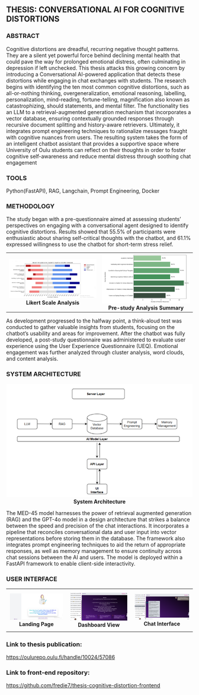 ## THESIS: CONVERSATIONAL AI FOR COGNITIVE DISTORTIONS

### ABSTRACT
Cognitive distortions are dreadful, recurring negative thought patterns. They
are a silent yet powerful force behind declining mental health that could
pave the way for prolonged emotional distress, often culminating in depression
if left unchecked. This thesis attacks this growing concern by introducing
a Conversational AI-powered application that detects these distortions while
engaging in chat exchanges with students.
The research begins with identifying the ten most common cognitive distortions,
such as all-or-nothing thinking, overgeneralization, emotional reasoning,
labelling, personalization, mind-reading, fortune-telling, magnification also
known as catastrophizing, should statements, and mental filter. The functionality
ties an LLM to a retrieval-augmented generation mechanism that incorporates
a vector database, ensuring contextually grounded responses through recursive
document splitting and history-aware retrievers. Ultimately, it integrates prompt
engineering techniques to rationalize messages fraught with cognitive nuances
from users.
The resulting system takes the form of an intelligent chatbot assistant that
provides a supportive space where University of Oulu students can reflect on their
thoughts in order to foster cognitive self-awareness and reduce mental distress
through soothing chat engagement

### TOOLS
Python(FastAPI), RAG, Langchain, Prompt Engineering, Docker

### METHODOLOGY
The study began with a pre-questionnaire aimed at assessing students’ perspectives on engaging with a conversational agent designed to identify cognitive distortions. Results showed that 55.5% of participants were enthusiastic about sharing self-critical thoughts with the chatbot, and 61.1% expressed willingness to use the chatbot for short-term stress relief. 

<table align="center">
  <tr>
    <td align="center">
      <img src="https://github.com/fredie7/thesis-cognitive-distortion-backend/blob/main/pre-study%20likert%20analysis.png?raw=true" alt="Likert Analysis" width="300" />
      <br />
      <strong>Likert Scale Analysis</strong>
    </td>
    <td align="center">
      <img src="https://github.com/fredie7/thesis-cognitive-distortion-backend/blob/main/pre-study%20analysis.png?raw=true" alt="Pre-study Analysis" width="300" />
      <br />
      <strong>Pre-study Analysis Summary</strong>
    </td>
  </tr>
</table>


As development progressed to the halfway point, a think-aloud test was conducted to gather valuable insights from students, focusing on the chatbot’s usability and areas for improvement. After the chatbot was fully developed, a post-study questionnaire was administered to evaluate user experience using the User Experience Questionnaire (UEQ). Emotional engagement was further analyzed through cluster analysis, word clouds, and content analysis.

### SYSTEM ARCHITECTURE
<p align="center">
  <img src="https://github.com/fredie7/thesis-cognitive-distortion-backend/blob/main/system%20architecture.png?raw=true" alt="System Architecture" width="600" />
  <br />
  <strong>System Architecture</strong>
</p>

The MED-45 model harnesses the power of retrieval augmented generation (RAG) and the GPT-4o model in a design architecture that strikes a balance between the speed and precision of the chat interactions. It incorporates a pipeline that reconciles conversational data and user input into vector representations before storing them in the database. The framework also integrates prompt engineering techniques to aid the return of appropriate responses, as well as memory management to ensure continuity across chat sessions between the AI and users. The model is deployed within a FastAPI framework to enable client-side interactivity.

### USER INTERFACE

<table align="center">
  <tr>
    <td align="center" style="padding: 10px;">
      <img src="https://github.com/fredie7/thesis-cognitive-distortion-backend/blob/main/landing%20page.png?raw=true" alt="Landing Page" width="250" />
      <br />
      <strong>Landing Page</strong>
    </td>
    <td align="center" style="padding: 10px;">
      <img src="https://github.com/fredie7/thesis-cognitive-distortion-backend/blob/main/dashboard.png?raw=true" alt="Dashboard" width="250" />
      <br />
      <strong>Dashboard View</strong>
    </td>
    <td align="center" style="padding: 10px;">
      <img src="https://github.com/fredie7/thesis-cognitive-distortion-backend/blob/main/chat%20interface.png?raw=true" alt="Chat Interface" width="250" />
      <br />
      <strong>Chat Interface</strong>
    </td>
  </tr>
</table>

### Link to thesis publication:
https://oulurepo.oulu.fi/handle/10024/57086

### Link to front-end repository:
https://github.com/fredie7/thesis-cognitive-distortion-frontend

